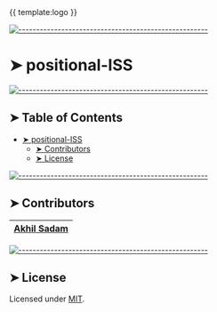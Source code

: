 <!-- ⚠️ This README has been generated from the file(s) "blueprint.md" ⚠️-->{{ template:logo }}

[![-----------------------------------------------------](https://raw.githubusercontent.com/andreasbm/readme/master/assets/lines/colored.png)](#positional-iss)

# ➤ positional-ISS

[![-----------------------------------------------------](https://raw.githubusercontent.com/andreasbm/readme/master/assets/lines/colored.png)](#table-of-contents)

## ➤ Table of Contents

* [➤ positional-ISS](#-positional-iss)
	* [➤ Contributors](#-contributors)
	* [➤ License](#-license)

[![-----------------------------------------------------](https://raw.githubusercontent.com/andreasbm/readme/master/assets/lines/colored.png)](#contributors)

## ➤ Contributors
	

| [Akhil Sadam](https://github.com/akhilsadam) |
|:----------------------------------------------:|



[![-----------------------------------------------------](https://raw.githubusercontent.com/andreasbm/readme/master/assets/lines/colored.png)](#license)

## ➤ License
	
Licensed under [MIT](https://opensource.org/licenses/MIT).